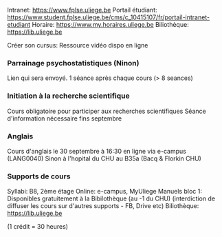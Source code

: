 
Intranet: https://www.fplse.uliege.be
Portail étudiant: https://www.student.fplse.uliege.be/cms/c_10415107/fr/portail-intranet-etudiant
Horaire: https://www.my.horaires.uliege.be
Biliothèque: https://lib.uliege.be

Créer son cursus: Ressource vidéo dispo en ligne


### Parrainage psychostatistiques (Ninon)
Lien qui sera envoyé.
1 séance après chaque cours (> 8 seances)

### Initiation à la recherche scientifique
Cours obligatoire pour participer aux recherches scientifiques
Séance d'information nécessaire fins septembre

### Anglais
Cours d'anglais le 30 septembre à 16:30 en ligne via e-campus (LANG0040)
Sinon à l'hopital du CHU au B35a (Bacq & Florkin CHU)


### Supports de cours
Syllabi: B8, 2ème étage
Online: e-campus, MyUliege
Manuels bloc 1: Disponibles gratuitement à la Bibilothèque (au -1 du CHU)
(interdiction de diffuser les cours sur d'autres supports - FB, Drive etc)
Biliothèque: https://lib.uliege.be








(1 crédit = 30 heures)